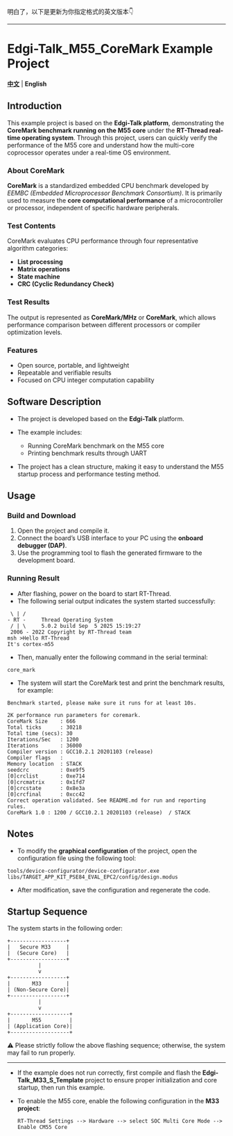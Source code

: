 明白了，以下是更新为你指定格式的英文版本👇

---

# Edgi-Talk_M55_CoreMark Example Project

[**中文**](./README_zh.md) | **English**

## Introduction

This example project is based on the **Edgi-Talk platform**, demonstrating the **CoreMark benchmark running on the M55 core** under the **RT-Thread real-time operating system**.
Through this project, users can quickly verify the performance of the M55 core and understand how the multi-core coprocessor operates under a real-time OS environment.

### About CoreMark

**CoreMark** is a standardized embedded CPU benchmark developed by *EEMBC (Embedded Microprocessor Benchmark Consortium)*.
It is primarily used to measure the **core computational performance** of a microcontroller or processor, independent of specific hardware peripherals.

### Test Contents

CoreMark evaluates CPU performance through four representative algorithm categories:

* **List processing**
* **Matrix operations**
* **State machine**
* **CRC (Cyclic Redundancy Check)**

### Test Results

The output is represented as **CoreMark/MHz** or **CoreMark**, which allows performance comparison between different processors or compiler optimization levels.

### Features

* Open source, portable, and lightweight
* Repeatable and verifiable results
* Focused on CPU integer computation capability

## Software Description

* The project is developed based on the **Edgi-Talk** platform.

* The example includes:

  * Running CoreMark benchmark on the M55 core
  * Printing benchmark results through UART

* The project has a clean structure, making it easy to understand the M55 startup process and performance testing method.

## Usage

### Build and Download

1. Open the project and compile it.
2. Connect the board’s USB interface to your PC using the **onboard debugger (DAP)**.
3. Use the programming tool to flash the generated firmware to the development board.

### Running Result

* After flashing, power on the board to start RT-Thread.
* The following serial output indicates the system started successfully:

```
 \ | /
- RT -     Thread Operating System
 / | \     5.0.2 build Sep  5 2025 15:19:27
 2006 - 2022 Copyright by RT-Thread team
msh >Hello RT-Thread
It's cortex-m55
```

* Then, manually enter the following command in the serial terminal:

```
core_mark
```

* The system will start the CoreMark test and print the benchmark results, for example:

```
Benchmark started, please make sure it runs for at least 10s.

2K performance run parameters for coremark.
CoreMark Size    : 666
Total ticks      : 30218
Total time (secs): 30
Iterations/Sec   : 1200
Iterations       : 36000
Compiler version : GCC10.2.1 20201103 (release)
Compiler flags   :
Memory location  : STACK
seedcrc          : 0xe9f5
[0]crclist       : 0xe714
[0]crcmatrix     : 0x1fd7
[0]crcstate      : 0x8e3a
[0]crcfinal      : 0xcc42
Correct operation validated. See README.md for run and reporting rules.
CoreMark 1.0 : 1200 / GCC10.2.1 20201103 (release)  / STACK
```

## Notes

* To modify the **graphical configuration** of the project, open the configuration file using the following tool:

```
tools/device-configurator/device-configurator.exe
libs/TARGET_APP_KIT_PSE84_EVAL_EPC2/config/design.modus
```

* After modification, save the configuration and regenerate the code.

## Startup Sequence

The system starts in the following order:

```
+------------------+
|   Secure M33     |
|  (Secure Core)   |
+------------------+
          |
          v
+------------------+
|       M33        |
| (Non-Secure Core)|
+------------------+
          |
          v
+-------------------+
|       M55         |
| (Application Core)|
+-------------------+
```

⚠️ Please strictly follow the above flashing sequence; otherwise, the system may fail to run properly.

---

* If the example does not run correctly, first compile and flash the **Edgi-Talk_M33_S_Template** project to ensure proper initialization and core startup, then run this example.
* To enable the M55 core, enable the following configuration in the **M33 project**:

  ```
  RT-Thread Settings --> Hardware --> select SOC Multi Core Mode --> Enable CM55 Core
  ```
